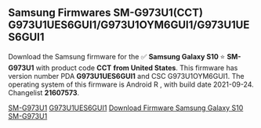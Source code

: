 <h2>Samsung Firmwares SM-G973U1(CCT) G973U1UES6GUI1/G973U1OYM6GUI1/G973U1UES6GUI1</h2>
Download the Samsung firmware for the ✅ <strong>Samsung Galaxy S10 </strong> ⭐ <strong>SM-G973U1</strong> with product code <strong>CCT</strong> <strong> from United States</strong>. This firmware has version number PDA <strong>G973U1UES6GUI1</strong> and CSC G973U1OYM6GUI1. The operating system of this firmware is Android R , with build date 2021-09-24. Changelist <strong>21607573</strong>.


[SM-G973U1](https://samfirm.shop/samsung/model/SM-G973U1)
[G973U1UES6GUI1](https://samfirm.shop/samsung/pda/G973U1UES6GUI1)
[Download Firmware Samsung Galaxy S10 SM-G973U1](https://samfirm.shop/samsung/firmware/459339)
